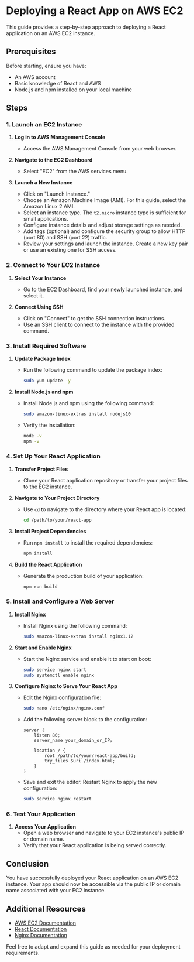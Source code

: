 # Deploying a React App on AWS EC2

This guide provides a step-by-step approach to deploying a React application on an AWS EC2 instance. 

## Prerequisites

Before starting, ensure you have:
- An AWS account
- Basic knowledge of React and AWS
- Node.js and npm installed on your local machine

## Steps

### 1. Launch an EC2 Instance

1. **Log in to AWS Management Console**
   - Access the AWS Management Console from your web browser.

2. **Navigate to the EC2 Dashboard**
   - Select "EC2" from the AWS services menu.

3. **Launch a New Instance**
   - Click on "Launch Instance."
   - Choose an Amazon Machine Image (AMI). For this guide, select the Amazon Linux 2 AMI.
   - Select an instance type. The `t2.micro` instance type is sufficient for small applications.
   - Configure instance details and adjust storage settings as needed.
   - Add tags (optional) and configure the security group to allow HTTP (port 80) and SSH (port 22) traffic.
   - Review your settings and launch the instance. Create a new key pair or use an existing one for SSH access.

### 2. Connect to Your EC2 Instance

1. **Select Your Instance**
   - Go to the EC2 Dashboard, find your newly launched instance, and select it.

2. **Connect Using SSH**
   - Click on "Connect" to get the SSH connection instructions.
   - Use an SSH client to connect to the instance with the provided command.

### 3. Install Required Software

1. **Update Package Index**
   - Run the following command to update the package index:

     ```bash
     sudo yum update -y
     ```

2. **Install Node.js and npm**
   - Install Node.js and npm using the following command:

     ```bash
     sudo amazon-linux-extras install nodejs10
     ```

   - Verify the installation:

     ```bash
     node -v
     npm -v
     ```

### 4. Set Up Your React Application

1. **Transfer Project Files**
   - Clone your React application repository or transfer your project files to the EC2 instance.

2. **Navigate to Your Project Directory**
   - Use `cd` to navigate to the directory where your React app is located:

     ```bash
     cd /path/to/your/react-app
     ```

3. **Install Project Dependencies**
   - Run `npm install` to install the required dependencies:

     ```bash
     npm install
     ```

4. **Build the React Application**
   - Generate the production build of your application:

     ```bash
     npm run build
     ```

### 5. Install and Configure a Web Server

1. **Install Nginx**
   - Install Nginx using the following command:

     ```bash
     sudo amazon-linux-extras install nginx1.12
     ```

2. **Start and Enable Nginx**
   - Start the Nginx service and enable it to start on boot:

     ```bash
     sudo service nginx start
     sudo systemctl enable nginx
     ```

3. **Configure Nginx to Serve Your React App**
   - Edit the Nginx configuration file:

     ```bash
     sudo nano /etc/nginx/nginx.conf
     ```

   - Add the following server block to the configuration:

     ```nginx
     server {
         listen 80;
         server_name your_domain_or_IP;

         location / {
             root /path/to/your/react-app/build;
             try_files $uri /index.html;
         }
     }
     ```

   - Save and exit the editor. Restart Nginx to apply the new configuration:

     ```bash
     sudo service nginx restart
     ```

### 6. Test Your Application

1. **Access Your Application**
   - Open a web browser and navigate to your EC2 instance's public IP or domain name.
   - Verify that your React application is being served correctly.

## Conclusion

You have successfully deployed your React application on an AWS EC2 instance. Your app should now be accessible via the public IP or domain name associated with your EC2 instance.

## Additional Resources

- [AWS EC2 Documentation](https://docs.aws.amazon.com/ec2/index.html)
- [React Documentation](https://reactjs.org/docs/getting-started.html)
- [Nginx Documentation](https://nginx.org/en/docs/)

Feel free to adapt and expand this guide as needed for your deployment requirements.
